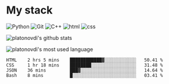 # My stack

![Python](https://img.shields.io/badge/-Python-yellow?logo=python&logoColor=white&style=flat-square)
![Git](https://img.shields.io/badge/-Git-black?logo=git&logoColor=white&style=flat-square)
![C++](https://img.shields.io/badge/-C++-blue?logo=C%2B%2B&logoColor=white&style=flat-square)
![html](https://img.shields.io/badge/-html-red?logo=C&logoColor=white&style=flat-square)
![css](https://img.shields.io/badge/-css-magneta?logo=C&logoColor=white&style=flat-square)
<!-- [C](https://img.shields.io/badge/-C-blue?logo=C&logoColor=white&style=flat-square) -->
![platonovdi's github stats](https://github-readme-stats.vercel.app/api?username=platonovdi&theme=blue-green)

![platonovdi's most used language](https://github-readme-stats.vercel.app/api/top-langs/?username=platonovdi&theme=blue-green)
<!--START_SECTION:waka-->
```text
HTML    2 hrs 5 mins    ████████████▓░░░░░░░░░░░░   50.41 % 
CSS     1 hr 18 mins    ████████░░░░░░░░░░░░░░░░░   31.48 % 
JSON    36 mins         ███▓░░░░░░░░░░░░░░░░░░░░░   14.64 % 
Bash    8 mins          █░░░░░░░░░░░░░░░░░░░░░░░░   03.41 % 
```
<!--END_SECTION:waka-->